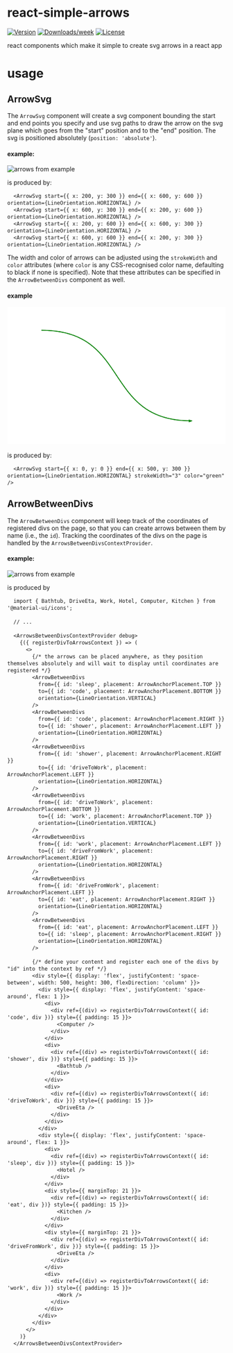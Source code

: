 # react-simple-arrows

[![Version](https://img.shields.io/npm/v/react-simple-arrows.svg)](https://npmjs.org/package/react-simple-arrows)
[![Downloads/week](https://img.shields.io/npm/dw/react-simple-arrows.svg)](https://npmjs.org/package/react-simple-arrows)
[![License](https://img.shields.io/npm/l/react-simple-arrows.svg)](https://github.com/uladkasach/react-simple-arrows/blob/master/package.json)

react components which make it simple to create svg arrows in a react app

# usage

## ArrowSvg

The `ArrowSvg` component will create a svg component bounding the start and end points you specify and use svg paths to draw the arrow on the svg plane which goes from the "start" position and to the "end" position. The svg is positioned absolutely (`position: 'absolute'`).

#### example:

![arrows from example](.dev/Screenshot_2020-02-07_05-16-35.png)

is produced by:

```tsx
  <ArrowSvg start={{ x: 200, y: 300 }} end={{ x: 600, y: 600 }} orientation={LineOrientation.HORIZONTAL} />
  <ArrowSvg start={{ x: 600, y: 300 }} end={{ x: 200, y: 600 }} orientation={LineOrientation.HORIZONTAL} />
  <ArrowSvg start={{ x: 200, y: 600 }} end={{ x: 600, y: 300 }} orientation={LineOrientation.HORIZONTAL} />
  <ArrowSvg start={{ x: 600, y: 600 }} end={{ x: 200, y: 300 }} orientation={LineOrientation.HORIZONTAL} />
```

The width and color of arrows can be adjusted using the `strokeWidth` and `color` attributes (where `color` is any CSS-recognised color name, defaulting to black if none is specified).  Note that these attributes can be specified in the `ArrowBetweenDivs` component as well.

#### example

![color-width example](.dev/thick-green-arrow.png)

is produced by:

```tsx
  <ArrowSvg start={{ x: 0, y: 0 }} end={{ x: 500, y: 300 }} orientation={LineOrientation.HORIZONTAL} strokeWidth="3" color="green" />
```

## ArrowBetweenDivs

The `ArrowBetweenDivs` component will keep track of the coordinates of registered divs on the page, so that you can create arrows between them by name (i.e., the `id`). Tracking the coordinates of the divs on the page is handled by the `ArrowsBetweenDivsContextProvider`.

#### example:

![arrows from example](.dev/eat_sleep_code_repeat.png)

is produced by

```tsx
  import { Bathtub, DriveEta, Work, Hotel, Computer, Kitchen } from '@material-ui/icons';

  // ...

  <ArrowsBetweenDivsContextProvider debug>
    {({ registerDivToArrowsContext }) => (
      <>
        {/* the arrows can be placed anywhere, as they position themselves absolutely and will wait to display until coordinates are registered */}
        <ArrowBetweenDivs
          from={{ id: 'sleep', placement: ArrowAnchorPlacement.TOP }}
          to={{ id: 'code', placement: ArrowAnchorPlacement.BOTTOM }}
          orientation={LineOrientation.VERTICAL}
        />
        <ArrowBetweenDivs
          from={{ id: 'code', placement: ArrowAnchorPlacement.RIGHT }}
          to={{ id: 'shower', placement: ArrowAnchorPlacement.LEFT }}
          orientation={LineOrientation.HORIZONTAL}
        />
        <ArrowBetweenDivs
          from={{ id: 'shower', placement: ArrowAnchorPlacement.RIGHT }}
          to={{ id: 'driveToWork', placement: ArrowAnchorPlacement.LEFT }}
          orientation={LineOrientation.HORIZONTAL}
        />
        <ArrowBetweenDivs
          from={{ id: 'driveToWork', placement: ArrowAnchorPlacement.BOTTOM }}
          to={{ id: 'work', placement: ArrowAnchorPlacement.TOP }}
          orientation={LineOrientation.VERTICAL}
        />
        <ArrowBetweenDivs
          from={{ id: 'work', placement: ArrowAnchorPlacement.LEFT }}
          to={{ id: 'driveFromWork', placement: ArrowAnchorPlacement.RIGHT }}
          orientation={LineOrientation.HORIZONTAL}
        />
        <ArrowBetweenDivs
          from={{ id: 'driveFromWork', placement: ArrowAnchorPlacement.LEFT }}
          to={{ id: 'eat', placement: ArrowAnchorPlacement.RIGHT }}
          orientation={LineOrientation.HORIZONTAL}
        />
        <ArrowBetweenDivs
          from={{ id: 'eat', placement: ArrowAnchorPlacement.LEFT }}
          to={{ id: 'sleep', placement: ArrowAnchorPlacement.RIGHT }}
          orientation={LineOrientation.HORIZONTAL}
        />

        {/* define your content and register each one of the divs by "id" into the context by ref */}
        <div style={{ display: 'flex', justifyContent: 'space-between', width: 500, height: 300, flexDirection: 'column' }}>
          <div style={{ display: 'flex', justifyContent: 'space-around', flex: 1 }}>
            <div>
              <div ref={(div) => registerDivToArrowsContext({ id: 'code', div })} style={{ padding: 15 }}>
                <Computer />
              </div>
            </div>
            <div>
              <div ref={(div) => registerDivToArrowsContext({ id: 'shower', div })} style={{ padding: 15 }}>
                <Bathtub />
              </div>
            </div>
            <div>
              <div ref={(div) => registerDivToArrowsContext({ id: 'driveToWork', div })} style={{ padding: 15 }}>
                <DriveEta />
              </div>
            </div>
          </div>
          <div style={{ display: 'flex', justifyContent: 'space-around', flex: 1 }}>
            <div>
              <div ref={(div) => registerDivToArrowsContext({ id: 'sleep', div })} style={{ padding: 15 }}>
                <Hotel />
              </div>
            </div>
            <div style={{ marginTop: 21 }}>
              <div ref={(div) => registerDivToArrowsContext({ id: 'eat', div })} style={{ padding: 15 }}>
                <Kitchen />
              </div>
            </div>
            <div style={{ marginTop: 21 }}>
              <div ref={(div) => registerDivToArrowsContext({ id: 'driveFromWork', div })} style={{ padding: 15 }}>
                <DriveEta />
              </div>
            </div>
            <div>
              <div ref={(div) => registerDivToArrowsContext({ id: 'work', div })} style={{ padding: 15 }}>
                <Work />
              </div>
            </div>
          </div>
        </div>
      </>
    )}
  </ArrowsBetweenDivsContextProvider>
```



